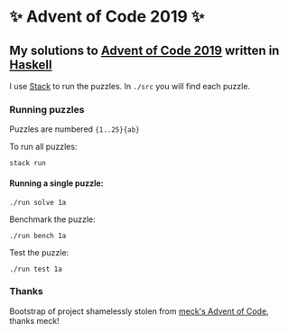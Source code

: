 # ✨ Advent of Code 2019 ✨

## My solutions to [Advent of Code 2019](https://adventofcode.com/2019/) written in [Haskell](https://www.haskell.org/)

I use [Stack](https://haskellstack.org/) to run the puzzles. In `./src` you will find each puzzle.

### Running puzzles

Puzzles are numbered `{1..25}{ab}`

To run all puzzles:

```
stack run
```

#### Running a single puzzle:

```
./run solve 1a
```

Benchmark the puzzle:

```
./run bench 1a
```

Test the puzzle:

```
./run test 1a
```

### Thanks

Bootstrap of project shamelessly stolen from [meck's Advent of Code](https://github.com/meck/AoC2019/), thanks meck!
